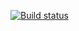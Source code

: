 [![Build status](https://ci.appveyor.com/api/projects/status/hmchek6lc1o3daio/branch/main?svg=true)](https://ci.appveyor.com/project/Kosatos/ajs-containers/branch/main)
